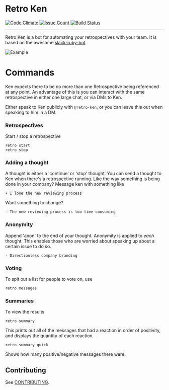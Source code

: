 # Retro Ken

[![Code Climate](https://codeclimate.com/github/dansteele/retro-ken/badges/gpa.svg)](https://codeclimate.com/github/dansteele/retro-ken)  [![Issue Count](https://codeclimate.com/github/dansteele/retro-ken/badges/issue_count.svg)](https://codeclimate.com/github/dansteele/retro-ken) [![Build Status](https://travis-ci.org/dansteele/retro-ken.svg?branch=master)](https://travis-ci.org/dansteele/retro-ken)

---------

Retro Ken is a bot for automating your retrospectives with your team. It is based on the awesome [slack-ruby-bot](https://github.com/slack-ruby/slack-ruby-bot).

![Example](http://i.imgur.com/2zAfyVV.png)

# Commands

Ken expects there to be no more than one Retrospective being referenced at any point. An advantage of this is you can interact with the same retrospective in either one large chat, or via DMs to Ken.

Either speak to Ken publicly with `@retro-ken`, or you can leave this out when speaking to him in a DM.

### Retrospectives
Start / stop a retrospective

```
retro start
retro stop
```

### Adding a thought
A thought is either a 'continue' or 'stop' thought.
You can send a thought to Ken when there's a retrospective running.
Like the way something is being done in your company?
Message ken with something like

`+ I love the new reviewing process`

Want something to change?

`- The new reviewing process is too time consuming`

### Anonymity
Append 'anon' to the end of your thought. Anonymity is applied to _each_ thought. This enables those who are worried about speaking up about a certain issue to do so.

`- Directionless company branding`

### Voting
To spit out a list for people to vote on, use
```
retro messages
```

### Summaries
To view the results
```
retro summary
```
This prints out all of the messages that had a reaction in order of positivity, and displays the quantity of each reaction.

```
retro summary quick
```
Shows how many positive/negative messages there were.

## Contributing

See [CONTRIBUTING](CONTRIBUTING.md).
